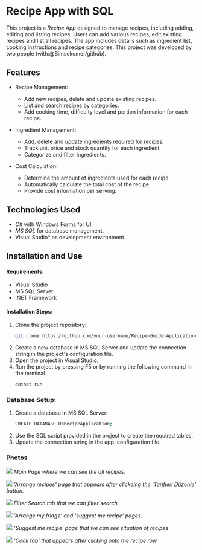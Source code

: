 # Recipe App with SQL

This project is a *Recipe App* designed to manage recipes, including adding, editing and listing recipes. Users can add various recipes, edit existing recipes and list all recipes. The app includes details such as ingredient list, cooking instructions and recipe categories. This project was developed by two people (with:@Simsekomer/github).

## Features

- Recipe Management:
  - Add new recipes, delete and update existing recipes.
  - List and search recipes by categories.
  - Add cooking time, difficulty level and portion information for each recipe.

- Ingredient Management:
  - Add, delete and update ingredients required for recipes.
  - Track unit price and stock quantity for each ingredient.
  - Categorize and filter ingredients.

- Cost Calculation:
  - Determine the amount of ingredients used for each recipe.
  - Automatically calculate the total cost of the recipe.
  - Provide cost information per serving.


## Technologies Used
- *C#* with Windows Forms for UI.
- *MS SQL* for database management.
- Visual Studio* as development environment.

## Installation and Use

#### Requirements:
- Visual Studio
- MS SQL Server
- .NET Framework


#### Installation Steps:
1. Clone the project repository:
   ```bash
   git clone https://github.com/your-username/Recipe-Guide-Application-with-SQL-Data-Analysis-2.git
2. Create a new database in MS SQL Server and update the connection string in the project's configuration file.
3. Open the project in Visual Studio.
4. Run the project by pressing F5 or by running the following command in the terminal
   ```bash
   dotnet run

### Database Setup:
1. Create a database in MS SQL Server:
   ```bash
   CREATE DATABASE DbRecipeApplication;
   
2. Use the SQL script provided in the project to create the required tables.
3. Update the connection string in the app. configuration file.

### Photos

![](images/image1.png)
*Main Page where we can see the all recipes.*

![](images/image2.png)
*'Arrange recipes' page that appears after clickeing the 'Tarifleri Düzenle' button.*

![](images/image3.png)
*Filter Search tab that we can filter search.*

![](images/image4.png)
*'Arrange my fridge' and 'suggest me recipe' pages.*

![](images/image5.png)
*'Suggest me recipe' page that we can see situation of recipes*

![](images/image6.png)
*'Cook tab' that appears after clicking onto the recipe row*
